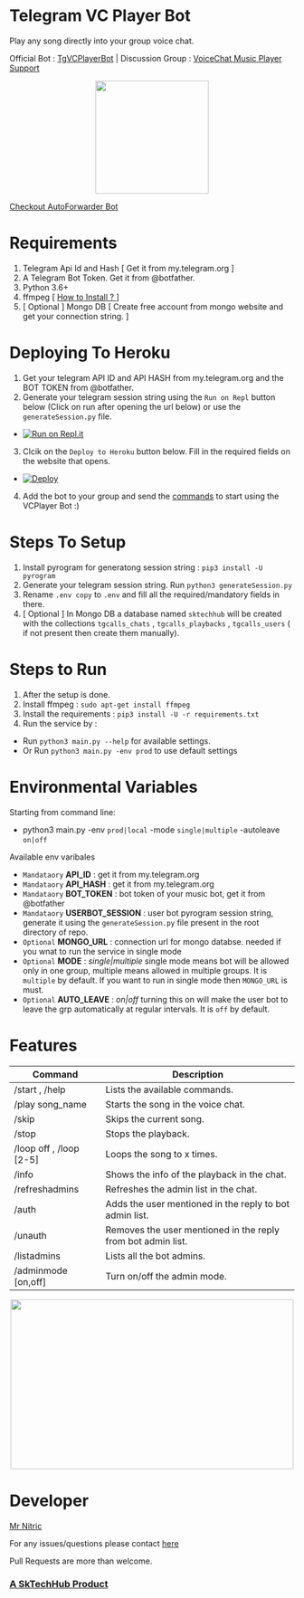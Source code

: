 # Telegram VC Player Bot
Play any song directly into your group voice chat.

Official Bot : [TgVCPlayerBot](https://telegram.me/Tgvcplayerbot)   |   Discussion Group : [VoiceChat Music Player Support](https://telegram.me/TgVcPlayerSupport)

<p align="center">
  <img width="200" height="200" src="https://telegra.ph/file/d39b4b56506a2fe6e29eb.jpg">
</p>

[Checkout AutoForwarder Bot](https://sktechhub.com/auto-forward)


# Requirements
1. Telegram Api Id and Hash [ Get it from my.telegram.org ]
2. A Telegram Bot Token. Get it from @botfather.
3. Python 3.6+
4. ffmpeg [ [How to Install ? ](https://linuxize.com/post/how-to-install-ffmpeg-on-ubuntu-18-04/) ]
5. [ Optional ] Mongo DB [ Create free account from mongo website and get your connection string. ] 

# Deploying To Heroku
1. Get your telegram API ID and API HASH from my.telegram.org and the BOT TOKEN from @botfather.
2. Generate your telegram session string using the `Run on Repl` button below (Click on run after opening the url below) or use the `generateSession.py` file.

- [![Run on Repl.it](https://repl.it/badge/github/kshubham506/vcplayerbot)](https://replit.com/@kshubham506/GenerateSession?lite=1&outputonly=1)


3. Clcik on the `Deploy to Heroku` button below. Fill in the required fields on the website that opens.

- [![Deploy](https://www.herokucdn.com/deploy/button.svg)](https://heroku.com/deploy)

4. Add the bot to your group and send the [commands](https://github.com/mrnitric/tgvcplayerbot#features) to start using the VCPlayer Bot :)


# Steps To Setup
1. Install pyrogram for generatong session string : `pip3 install -U pyrogram`
2. Generate your telegram session string. Run `python3 generateSession.py`
3. Rename `.env copy` to `.env` and fill all the required/mandatory fields in there.
4. [ Optional ] In Mongo DB a database named `sktechhub` will be created with the collections `tgcalls_chats` , `tgcalls_playbacks` , `tgcalls_users` ( if not present then create them manually). 

# Steps to Run
1. After the setup is done.
2. Install ffmpeg : `sudo apt-get install ffmpeg`
3. Install the requirements : `pip3 install -U -r requirements.txt`
4. Run the service by : 
  - Run `python3 main.py --help` for available settings.  
  - Or Run `python3 main.py -env prod` to use default settings

# Environmental Variables

Starting from command line:
- python3 main.py -env `prod|local` -mode `single|multiple` -autoleave `on|off`

Available env varibales
- `Mandataory` **API_ID** :  get it from my.telegram.org
- `Mandataory` **API_HASH** : get it from my.telegram.org
- `Mandataory` **BOT_TOKEN** : bot token of your music bot, get it from @botfather
- `Mandataory` **USERBOT_SESSION** : user bot pyrogram session string, generate it using the `generateSession.py` file present in the root directory of repo.
- `Optional` **MONGO_URL** : connection url for mongo databse. needed if you wnat to run the service in single mode
- `Optional` **MODE** : _single|multiple_ single mode means bot will be allowed only in one group, multiple means allowed in multiple groups. It is `multiple` by default. If you want to run in single mode then `MONGO_URL` is must.
- `Optional` **AUTO_LEAVE** : _on|off_ turning this on will make the user bot to leave the grp automatically at regular intervals. It is `off` by default.

# Features
Command | Description
------------ | -------------
/start , /help | Lists the available commands.
/play song_name | Starts the song in the voice chat.
/skip | Skips the current song.
/stop | Stops the playback.
/loop off , /loop [2-5] | Loops the song to x times.
/info | Shows the info of the playback in the chat.
/refreshadmins | Refreshes the admin list in the chat.
/auth | Adds the user mentioned in the reply to bot admin list.
/unauth | Removes the user mentioned in the reply from bot admin list.
/listadmins | Lists all the bot admins.
/adminmode [on,off] | Turn on/off the admin mode.

<p align="center">
  <img width="500" height="300" src="https://i.postimg.cc/qRtC4bD2/photo-2021-05-28-00-15-11.jpg">
</p>

# Developer
[Mr Nitric](https://t.me/its_Nitric)

For any issues/questions please contact [here](https://telegram.me/TgVcPlayerBot)

Pull Requests are more than welcome.


 ### [A SkTechHub Product](https://sktechhub.com)
